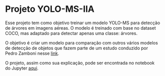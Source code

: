 # Projeto YOLO-MS-IIA

Esse projeto tem como objetivo treinar um modelo YOLO-MS para detecção de árvores em imagens aéreas. O modelo é treinado com base no dataset COCO, mas adaptado para detectar apenas uma classe: árvores.

O objetivo é criar um modelo para comparação com outros vários modelos de detecção de objetos que fazem parte de um estudo conduzido por Pedro Zamboni nesse [link](https://www.mdpi.com/2072-4292/13/13/2482).

O projeto, assim como sua explicação, pode ser encontrada no notebook do Jupyter [aqui](main.ipynb).
